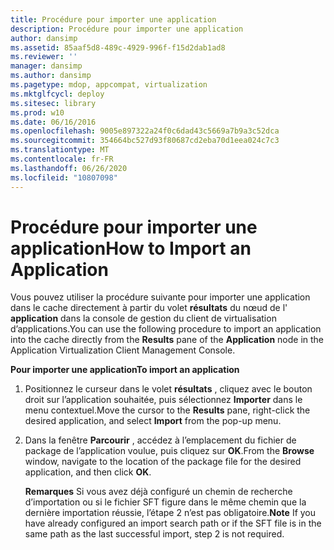 ```yaml
---
title: Procédure pour importer une application
description: Procédure pour importer une application
author: dansimp
ms.assetid: 85aaf5d8-489c-4929-996f-f15d2dab1ad8
ms.reviewer: ''
manager: dansimp
ms.author: dansimp
ms.pagetype: mdop, appcompat, virtualization
ms.mktglfcycl: deploy
ms.sitesec: library
ms.prod: w10
ms.date: 06/16/2016
ms.openlocfilehash: 9005e897322a24f0c6dad43c5669a7b9a3c52dca
ms.sourcegitcommit: 354664bc527d93f80687cd2eba70d1eea024c7c3
ms.translationtype: MT
ms.contentlocale: fr-FR
ms.lasthandoff: 06/26/2020
ms.locfileid: "10807098"
---
```

# <span data-ttu-id="02084-103">Procédure pour importer une application</span><span class="sxs-lookup"><span data-stu-id="02084-103">How to Import an Application</span></span>


<span data-ttu-id="02084-104">Vous pouvez utiliser la procédure suivante pour importer une application dans le cache directement à partir du volet **résultats** du nœud de l' **application** dans la console de gestion du client de virtualisation d’applications.</span><span class="sxs-lookup"><span data-stu-id="02084-104">You can use the following procedure to import an application into the cache directly from the **Results** pane of the **Application** node in the Application Virtualization Client Management Console.</span></span>

**<span data-ttu-id="02084-105">Pour importer une application</span><span class="sxs-lookup"><span data-stu-id="02084-105">To import an application</span></span>**

1.  <span data-ttu-id="02084-106">Positionnez le curseur dans le volet **résultats** , cliquez avec le bouton droit sur l’application souhaitée, puis sélectionnez **Importer** dans le menu contextuel.</span><span class="sxs-lookup"><span data-stu-id="02084-106">Move the cursor to the **Results** pane, right-click the desired application, and select **Import** from the pop-up menu.</span></span>

2.  <span data-ttu-id="02084-107">Dans la fenêtre **Parcourir** , accédez à l’emplacement du fichier de package de l’application voulue, puis cliquez sur **OK**.</span><span class="sxs-lookup"><span data-stu-id="02084-107">From the **Browse** window, navigate to the location of the package file for the desired application, and then click **OK**.</span></span>

    <span data-ttu-id="02084-108">**Remarques**  Si vous avez déjà configuré un chemin de recherche d’importation ou si le fichier SFT figure dans le même chemin que la dernière importation réussie, l’étape 2 n’est pas obligatoire.</span><span class="sxs-lookup"><span data-stu-id="02084-108">**Note** If you have already configured an import search path or if the SFT file is in the same path as the last successful import, step 2 is not required.</span></span>

     

 

 





